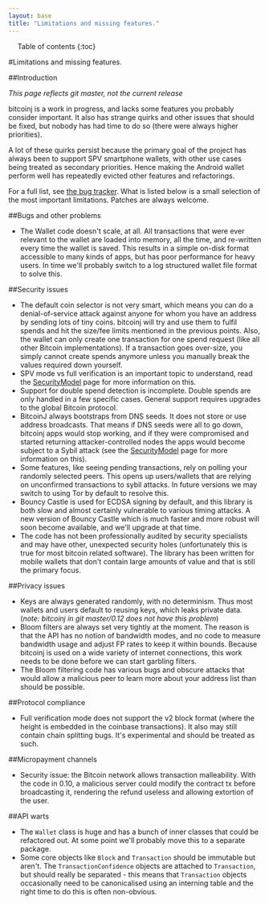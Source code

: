 ```yaml
---
layout: base
title: "Limitations and missing features."
---
```


<div markdown="1" id="toc" class="toc"><div markdown="1">

* Table of contents
{:toc}

</div></div>

<div markdown="1" class="toccontent">

#Limitations and missing features.

##Introduction

_This page reflects git master, not the current release_

bitcoinj is a work in progress, and lacks some features you probably consider important. It also has strange quirks and other issues that should be fixed, but nobody has had time to do so (there were always higher priorities).

A lot of these quirks persist because the primary goal of the project has always been to support SPV smartphone wallets, with other use cases being treated as secondary priorities. Hence making the Android wallet perform well has repeatedly evicted other features and refactorings.

For a full list, see [the bug tracker](https://code.google.com/p/bitcoinj/issues/list). What is listed below is a small selection of the most important limitations. Patches are always welcome.

##Bugs and other problems

* The Wallet code doesn't scale, at all. All transactions that were ever relevant to the wallet are loaded into memory, all the time, and re-written every time the wallet is saved. This results in a simple on-disk format accessible to many kinds of apps, but has poor performance for heavy users. In time we'll probably switch to a log structured wallet file format to solve this.

##Security issues

* The default coin selector is not very smart, which means you can do a denial-of-service attack against anyone for whom you have an address by sending lots of tiny coins. bitcoinj will try and use them to fulfil spends and hit the size/fee limits mentioned in the previous points. Also, the wallet can only create one transaction for one spend request (like all other Bitcoin implementations). If a transaction goes over-size, you simply cannot create spends anymore unless you manually break the values required down yourself.
* SPV mode vs full verification is an important topic to understand, read the [SecurityModel](/security-model) page for more information on this.
* Support for double spend detection is incomplete. Double spends are only handled in a few specific cases. General support requires upgrades to the global Bitcoin protocol.
* BitcoinJ always bootstraps from DNS seeds. It does not store or use address broadcasts. That means if DNS seeds were all to go down, bitcoinj apps would stop working, and if they were compromised and started returning attacker-controlled nodes the apps would become subject to a Sybil attack (see the [SecurityModel](/security-model) page for more information on this).
* Some features, like seeing pending transactions, rely on polling your randomly selected peers. This opens up users/wallets that are relying on unconfirmed transactions to sybil attacks. In future versions we may switch to using Tor by default to resolve this.
* Bouncy Castle is used for ECDSA signing by default, and this library is both slow and almost certainly vulnerable to various timing attacks. A new version of Bouncy Castle which is much faster and more robust will soon become available, and we'll upgrade at that time.
* The code has not been professionally audited by security specialists and may have other, unexpected security holes (unfortunately this is true for most bitcoin related software). The library has been written for mobile wallets that don't contain large amounts of value and that is still the primary focus.

##Privacy issues

* Keys are always generated randomly, with no determinism. Thus most wallets and users default to reusing keys, which leaks private data. (_note: bitcoinj in git master/0.12 does not have this problem_)
* Bloom filters are always set very tightly at the moment. The reason is that the API has no notion of bandwidth modes, and no code to measure bandwidth usage and adjust FP rates to keep it within bounds. Because bitcoinj is used on a wide variety of internet connections, this work needs to be done before we can start garbling filters.
* The Bloom filtering code has various bugs and obscure attacks that would allow a malicious peer to learn more about your address list than should be possible.

##Protocol compliance

* Full verification mode does not support the v2 block format (where the height is embedded in the coinbase transactions). It also may still contain chain splitting bugs. It's experimental and should be treated as such.

##Micropayment channels 

* Security issue: the Bitcoin network allows transaction malleability. With the code in 0.10, a malicious server could modify the contract tx before broadcasting it, rendering the refund useless and allowing extortion of the user.

##API warts

* The `Wallet` class is huge and has a bunch of inner classes that could be refactored out. At some point we'll probably move this to a separate package.
* Some core objects like `Block` and `Transaction` should be immutable but aren't. The `TransactionConfidence` objects are attached to `Transaction`, but should really be separated - this means that `Transaction` objects occasionally need to be canonicalised using an interning table and the right time to do this is often non-obvious.
